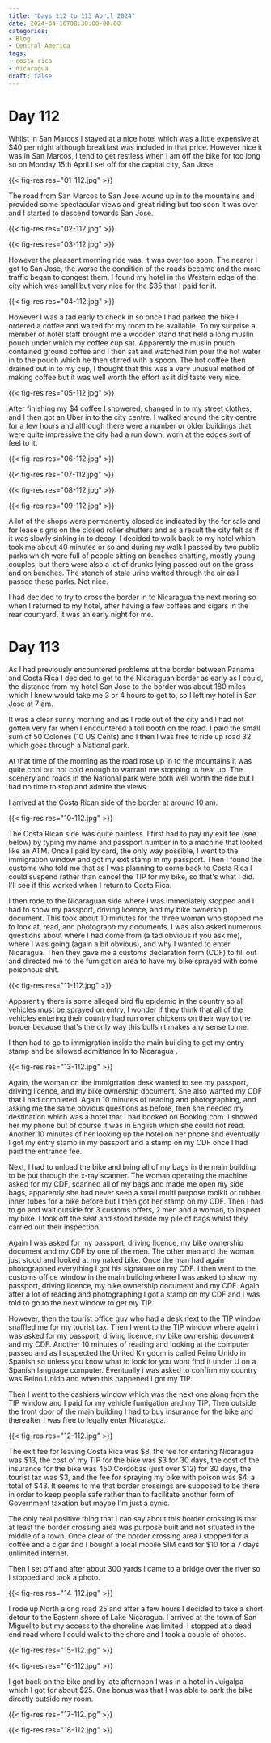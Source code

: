 ```yaml
---
title: "Days 112 to 113 April 2024"
date: 2024-04-16T08:30:00-00:00
categories:
- Blog
- Central America
tags:
- costa rica
- nicaragua
draft: false
---
```


# Day 112

Whilst in San Marcos I stayed at a nice hotel which was a little expensive at $40 per night although breakfast was included in that price. However nice it was in San Marcos, I tend to get restless when I am off the bike for too long so on Monday 15th April I set off for the capital city, San Jose.

{{< fig-res res="01-112.jpg" >}}

<!--more-->

The road from San Marcos to San Jose wound up in to the mountains and provided some spectacular views and great riding but too soon it was over and I started to descend towards San Jose. 

{{< fig-res res="02-112.jpg" >}}

{{< fig-res res="03-112.jpg" >}}

However the pleasant morning ride was, it was over too soon. The nearer I got to San Jose, the worse the condition of the roads became and the more traffic began to congest them. I found my hotel in the Western edge of the city which was small but very nice for the $35 that I paid for it.

{{< fig-res res="04-112.jpg" >}}

However I was a tad early to check in so once I had parked the bike I ordered a coffee and waited for my room to be available. To my surprise a member of hotel staff brought me a wooden stand that held a long muslin pouch under which my coffee cup sat. Apparently the muslin pouch contained ground coffee and I then sat and watched him pour the hot water in to the pouch which he then stirred with a spoon. The hot coffee then drained out in to my cup, I thought that this was a very unusual method of making coffee but it was well worth the effort as it did taste very nice.

{{< fig-res res="05-112.jpg" >}}

 After finishing my $4 coffee I showered, changed in to my street clothes, and I then got an Uber in to the city centre. I walked around the city centre for a few hours and although there were a number or older buildings that were quite impressive the city had a run down, worn at the edges sort of feel to it. 

{{< fig-res res="06-112.jpg" >}}

{{< fig-res res="07-112.jpg" >}}

{{< fig-res res="08-112.jpg" >}}

{{< fig-res res="09-112.jpg" >}}

 A lot of the shops were permanently closed as indicated by the for sale and for lease signs on the closed roller shutters and as a result the city felt as if it was slowly sinking in to decay. I decided to walk back to my hotel which took me about 40 minutes or so and during my walk I passed by two public parks which were full of people sitting on benches chatting, mostly young couples, but there were also a lot of drunks lying passed out on the grass and on benches. The stench of stale urine wafted through the air as I passed these parks. Not nice.

 I had decided to try to cross the border in to Nicaragua the next moring so when I returned to my hotel, after having a few coffees and cigars in the rear courtyard, it was an early night for me.

# Day 113

As I had previously encountered problems at the border between Panama and Costa Rica I decided to get to the Nicaraguan border as early as I could, the distance from my hotel San Jose to the border was about 180 miles which I knew would take me 3 or 4 hours to get to, so I left my hotel in San Jose at 7 am. 

It was a clear sunny morning and as I rode out of the city and I had not gotten very far when I encountered a toll booth on the road. I paid the small sum of 50 Colones (10 US Cents) and I then I was free to ride up road 32 which goes through a National park. 

At that time of the morning as the road rose up in to the mountains it was quite cool but not cold enough to warrant me stopping to heat up. The scenery and roads in the National park were both well worth the ride but I had no time to stop and admire the views. 

I arrived at the Costa Rican side of the border at around 10 am.

{{< fig-res res="10-112.jpg" >}}

The Costa Rican side was quite painless. I first had to pay my exit fee (see below) by typing my name and passport number in to a machine that looked like an ATM. Once I paid by card, the only way possible, I went to the immigration window and got my exit stamp in my passport. Then I found the customs who told me that as I was planning to come back to Costa Rica I could suspend rather than cancel the TIP for my bike, so that's what I did. I'll see if this worked when I return to Costa Rica.

I then rode to the Nicaraguan side where I was immediately stopped and I had to show my passport, driving licence, and my bike ownership document. This took about 10 minutes for the three woman who stopped me to look at, read, and photograph my documents. I was also asked numerous questions about where I had come from (a tad obvious if you ask me), where I was going (again a bit obvious), and why I wanted to enter Nicaragua. Then they gave me a customs declaration form (CDF) to fill out and directed me to the fumigation area to have my bike sprayed with some poisonous shit.

{{< fig-res res="11-112.jpg" >}}

Apparently there is some alleged bird flu epidemic in the country so all vehicles must be sprayed on entry, I wonder if they think that all of the vehicles entering their country had run over chickens on their way to the border because that's the only way this bullshit makes any sense to me.

I then had to go to immigration inside the main building to get my entry stamp and be allowed admittance In to Nicaragua . 

{{< fig-res res="13-112.jpg" >}}

Again, the woman on the immigrtation desk wanted to see my passport, driving licence, and my bike ownership document. She also wanted my CDF that I had completed. Again 10 minutes of reading and photographing, and asking me the same obvious questions as before, then she needed my destination which was a hotel that I had booked on Booking.com. I showed her my phone but of course it was in English which she could not read. Another 10 minutes of her looking up the hotel on her phone and eventually I got my entry stamp in my passport and a stamp on my CDF once I had paid the entrance fee.

Next, I had to unload the bike and bring all of my bags in the main building to be put through the x-ray scanner. The woman operating the machine asked for my CDF, scanned all of my bags and made me open my side bags, apparently she had never seen a small multi purpose toolkit or rubber inner tubes for a bike before but I then got her stamp on my CDF. Then I had to go and wait outside for 3 customs offers, 2 men and a woman, to inspect my bike. I took off the seat and stood beside my pile of bags whilst they carried out their inspection. 

Again I was asked for my passport, driving licence, my bike ownership document and my CDF by one of the men. The other man and the woman just stood and looked at my naked bike. Once the man had again photographed everything I got his signature on my CDF. I then went to the customs office window in the main building where I was asked to show my passport, driving licence, my bike ownership document and my CDF. Again after a lot of reading and photographing I got a stamp on my CDF and I was told to go to the next window to get my TIP.

However, then the tourist office guy who had a desk next to the TIP window snaffled me for my tourist tax. Then I went to the TIP window where again i was asked for my passport, driving licence, my bike ownership document and my CDF. Another 10 minutes of reading and looking at the computer passed and as I suspected the United Kingdom is called Reino Unido in Spanish so unless you know what to look for you wont find it under U on a Spanish language computer. Eventually i was asked to confirm my country was Reino Unido and when this happened I got my TIP.

Then I went to the cashiers window which was the next one along from the TIP window and I paid for my vehicle fumigation and my TIP. Then outside the front door of the main building I had to buy insurance for the bike and thereafter I was free to legally enter Nicaragua.

{{< fig-res res="12-112.jpg" >}}

The exit fee for leaving Costa Rica was $8, the fee for entering Nicaragua was $13, the cost of my TIP for the bike was $3 for 30 days, the cost of the insurance for the bike was 450 Cordobas (just over $12) for 30 days, the tourist tax was $3, and the fee for spraying my bike with poison was $4. a total of $43. It seems to me that border crossings are supposed to be there in order to keep people safe rather than to facilitate another form of Government taxation but maybe I'm just a cynic.

The only real positive thing that I can say about this border crossing is that at least the border crossing area was purpose built and not situated in the middle of a town. Once clear of the border crossing area I stopped for a coffee and a cigar and I bought a local mobile SIM card for $10 for a 7 days unlimited internet.

Then I set off and after about 300 yards I came to a bridge over the river so I stopped and took a photo.

{{< fig-res res="14-112.jpg" >}}

I rode up North along road 25 and after a few hours I decided to take a short detour to the Eastern shore of Lake Nicaragua. I arrived at the town of San Miguelito but my access to the shoreline was limited. I stopped at a dead end road where I could walk to the shore and I took a couple of photos. 

{{< fig-res res="15-112.jpg" >}}

{{< fig-res res="16-112.jpg" >}}

I got back on the bike and by late afternoon I was in a hotel in Juigalpa which I got for about $25. One bonus was that I was able to park the bike directly outside my room.

{{< fig-res res="17-112.jpg" >}}

{{< fig-res res="18-112.jpg" >}}